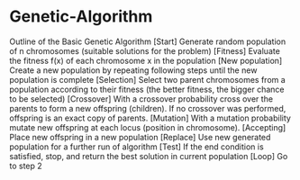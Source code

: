 # Genetic-Algorithm

Outline of the Basic Genetic Algorithm
[Start] Generate random population of n chromosomes (suitable solutions for the problem)
[Fitness] Evaluate the fitness f(x) of each chromosome x in the population
[New population] Create a new population by repeating following steps until the new population is complete
[Selection] Select two parent chromosomes from a population according to their fitness (the better fitness, the bigger chance to be selected)
[Crossover] With a crossover probability cross over the parents to form a new offspring (children). If no crossover was performed, offspring is an exact copy of parents.
[Mutation] With a mutation probability mutate new offspring at each locus (position in chromosome).
[Accepting] Place new offspring in a new population
[Replace] Use new generated population for a further run of algorithm
[Test] If the end condition is satisfied, stop, and return the best solution in current population
[Loop] Go to step 2



